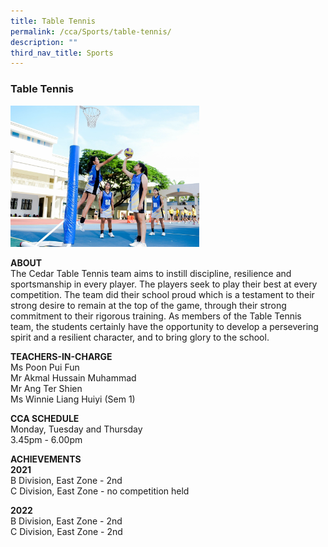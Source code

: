 ```yaml
---
title: Table Tennis
permalink: /cca/Sports/table-tennis/
description: ""
third_nav_title: Sports
---
```

### Table Tennis 

<img src="/images/sports4.png" style="width:60%">

**ABOUT**  <br>
The Cedar Table Tennis team aims to instill discipline, resilience and sportsmanship in every player. The players seek to play their best at every competition. The team did their school proud which is a testament to their strong desire to remain at the top of the game, through their strong commitment to their rigorous training. As members of the Table Tennis team, the students certainly have the opportunity to develop a persevering spirit and a resilient character, and to bring glory to the school.

  
**TEACHERS-IN-CHARGE**  <br>
Ms Poon Pui Fun<br>
Mr Akmal Hussain Muhammad<br>
Mr Ang Ter Shien<br>
Ms Winnie Liang Huiyi (Sem 1)

  

  
**CCA SCHEDULE**  
Monday, Tuesday and Thursday  
3.45pm - 6.00pm  
  
**ACHIEVEMENTS**  <br>
**2021**<br>
B Division, East Zone - 2nd<br>
C Division, East Zone - no competition held

  

**2022**<br>
B Division, East Zone - 2nd<br>
C Division, East Zone - 2nd